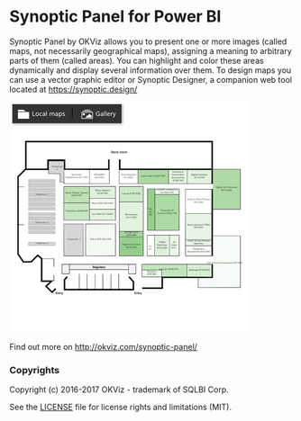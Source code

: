 # Synoptic Panel for Power BI

Synoptic Panel by OKViz allows you to present one or more images (called maps, not necessarily geographical maps), assigning a meaning to arbitrary parts of them (called areas). You can highlight and color these areas dynamically and display several information over them. To design maps you can use a vector graphic editor or Synoptic Designer, a companion web tool located at https://synoptic.design/

![alt tag](screenshot.png)

Find out more on http://okviz.com/synoptic-panel/


### Copyrights

Copyright (c) 2016-2017 OKViz - trademark of SQLBI Corp.

See the [LICENSE](/LICENSE) file for license rights and limitations (MIT).